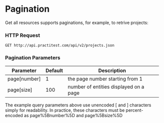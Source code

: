 # Pagination

Get all resources supports paginations, for example, to retrive projects:

### HTTP Request

`GET http://api.practitest.com/api/v2/projects.json`

### Pagination Parameters

Parameter | Default | Description
--------- | ------- | -----------
page[number] | 1 | the page number starting from 1
page[size] | 100 | number of entities displayed on a page

<aside class="notice">
The example query parameters above use unencoded [ and ] characters simply for readability. In practice, these characters must be percent-encoded as page%5Bnumber%5D and page%5Bsize%5D
</aside>
